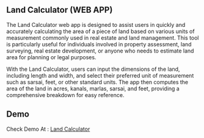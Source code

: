 
## Land Calculator (WEB APP)

The Land Calculator web app is designed to assist users in quickly and accurately calculating the area of a piece of land based on various units of measurement commonly used in real estate and land management. This tool is particularly useful for individuals involved in property assessment, land surveying, real estate development, or anyone who needs to estimate land area for planning or legal purposes.

With the Land Calculator, users can input the dimensions of the land, including length and width, and select their preferred unit of measurement such as sarsai, feet, or other standard units. The app then computes the area of the land in acres, kanals, marlas, sarsai, and feet, providing a comprehensive breakdown for easy reference.



## Demo

Check Demo At : [Land Calculator](https://landcalculator.netlify.app)

